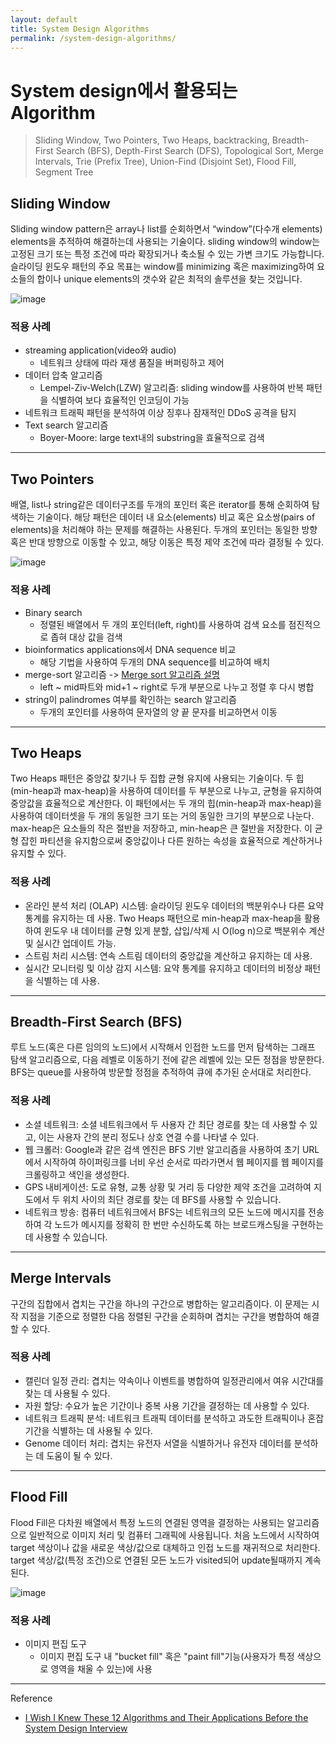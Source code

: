```yaml
---
layout: default
title: System Design Algorithms
permalink: /system-design-algorithms/
---
```


# System design에서 활용되는 Algorithm
> Sliding Window, Two Pointers, Two Heaps, backtracking, Breadth-First Search (BFS), Depth-First Search (DFS), Topological Sort, Merge Intervals, Trie (Prefix Tree), Union-Find (Disjoint Set), Flood Fill, Segment Tree

## Sliding Window

Sliding window pattern은 array나 list를 순회하면서 “window”(다수개 elements) elements을 추적하여 해결하는데 사용되는 기술이다.
sliding window의 window는 고정된 크기 또는 특정 조건에 따라 확장되거나 축소될 수 있는 가변 크기도 가능합니다. 슬라이딩 윈도우 패턴의 주요 목표는 window를 minimizing 혹은 maximizing하여 요소들의 합이나 unique elements의 갯수와 같은 최적의 솔루션을 찾는 것입니다.

![image](https://github.com/low-hill/Knowledge/assets/6086626/df3603c9-840e-44b1-abf9-dd8ab3486430)

### 적용 사례
* streaming application(video와 audio)
  * 네트워크 상태에 따라 재생 품질을 버퍼링하고 제어
* 데이터 압축 알고리즘
  * Lempel-Ziv-Welch(LZW) 알고리즘: sliding window를 사용하여 반복 패턴을 식별하여 보다 효율적인 인코딩이 가능
* 네트워크 트래픽 패턴을 분석하여 이상 징후나 잠재적인 DDoS 공격을 탐지
* Text search 알고리즘
  * Boyer-Moore: large text내의 substring을 효율적으로 검색


***

## Two Pointers
배열, list나 string같은 데이터구조를 두개의 포인터 혹은 iterator를 통해 순회하여 탐색하는 기술이다. 해당 패턴은 데이터 내 요소(elements) 비교 혹은 요소쌍(pairs of elements)을 처리해야 하는 문제를 해결하는 사용된다. 두개의 포인터는 동일한 방향 혹은 반대 방향으로 이동할 수 있고, 해당 이동은 특정 제약 조건에 따라 결정될 수 있다.

![image](https://github.com/low-hill/Knowledge/assets/6086626/680607ea-0353-4be7-a800-af832a2e67f1)

### 적용 사례
* Binary search
  * 정렬된 배열에서 두 개의 포인터(left, right)를 사용하여 검색 요소를 점진적으로 좁혀 대상 값을 검색
* bioinformatics applications에서 DNA sequence 비교
  * 해당 기법을 사용하여 두개의 DNA sequence를 비교하여 배치
* merge-sort 알고리즘 -> [Merge sort 알고리즘 설명](https://www.enjoyalgorithms.com/blog/merge-sort-algorithm)
  * left ~ mid파트와 mid+1 ~ right로 두개 부분으로 나누고 정렬 후 다시 병합
* string이 palindromes 여부를 확인하는 search 알고리즘
  * 두개의 포인터를 사용하여 문자열의 양 끝 문자를 비교하면서 이동

***

## Two Heaps

Two Heaps 패턴은 중앙값 찾기나 두 집합 균형 유지에 사용되는 기술이다. 두 힙 (min-heap과 max-heap)을 사용하여 데이터를 두 부분으로 나누고, 균형을 유지하여 중앙값을 효율적으로 계산한다. 이 패턴에서는 두 개의 힙(min-heap과 max-heap)을 사용하여 데이터셋을 두 개의 동일한 크기 또는 거의 동일한 크기의 부분으로 나눈다. max-heap은 요소들의 작은 절반을 저장하고, min-heap은 큰 절반을 저장한다. 이 균형 잡힌 파티션을 유지함으로써 중앙값이나 다른 원하는 속성을 효율적으로 계산하거나 유지할 수 있다.

### 적용 사례
* 온라인 분석 처리 (OLAP) 시스템: 슬라이딩 윈도우 데이터의 백분위수나 다른 요약 통계를 유지하는 데 사용. Two Heaps 패턴으로 min-heap과 max-heap을 활용하여 윈도우 내 데이터를 균형 있게 분할, 삽입/삭제 시 O(log n)으로 백분위수 계산 및 실시간 업데이트 가능.
* 스트림 처리 시스템: 연속 스트림 데이터의 중앙값을 계산하고 유지하는 데 사용.
* 실시간 모니터링 및 이상 감지 시스템: 요약 통계를 유지하고 데이터의 비정상 패턴을 식별하는 데 사용.

***

## Breadth-First Search (BFS)

루트 노드(혹은 다른 임의의 노드)에서 시작해서 인접한 노드를 먼저 탐색하는 그래프 탐색 알고리즘으로, 다음 레벨로 이동하기 전에 같은 레벨에 있는 모든 정점을 방문한다. BFS는 queue를 사용하여 방문할 정점을 추적하여 큐에 추가된 순서대로 처리한다.

### 적용 사례

* 소셜 네트워크: 소셜 네트워크에서 두 사용자 간 최단 경로를 찾는 데 사용할 수 있고, 이는 사용자 간의 분리 정도나 상호 연결 수를 나타낼 수 있다.
* 웹 크롤러: Google과 같은 검색 엔진은 BFS 기반 알고리즘을 사용하여 초기 URL에서 시작하여 하이퍼링크를 너비 우선 순서로 따라가면서 웹 페이지를 웹 페이지를 크롤링하고 색인을 생성한다.
* GPS 내비게이션: 도로 유형, 교통 상황 및 거리 등 다양한 제약 조건을 고려하여 지도에서 두 위치 사이의 최단 경로를 찾는 데 BFS를 사용할 수 있습니다.
* 네트워크 방송: 컴퓨터 네트워크에서 BFS는 네트워크의 모든 노드에 메시지를 전송하여 각 노드가 메시지를 정확히 한 번만 수신하도록 하는 브로드캐스팅을 구현하는 데 사용할 수 있습니다.

***

## Merge Intervals

구간의 집합에서 겹치는 구간을 하나의 구간으로 병합하는 알고리즘이다. 이 문제는 시작 지점을 기준으로 정렬한 다음 정렬된 구간을 순회하며 겹치는 구간을 병합하여 해결할 수 있다.

### 적용 사례
* 캘린더 일정 관리: 겹치는 약속이나 이벤트를 병합하여 일정관리에서 여유 시간대를 찾는 데 사용될 수 있다.
* 자원 할당: 수요가 높은 기간이나 중복 사용 기간을 결정하는 데 사용할 수 있다.
* 네트워크 트래픽 분석: 네트워크 트래픽 데이터를 분석하고 과도한 트래픽이나 혼잡 기간을 식별하는 데 사용될 수 있다.
* Genome 데이터 처리: 겹치는 유전자 서열을 식별하거나 유전자 데이터를 분석하는 데 도움이 될 수 있다.

***

## Flood Fill
Flood Fill은 다차원 배열에서 특정 노드의 연결된 영역을 결정하는 사용되는 알고리즘으로 일반적으로 이미지 처리 및 컴퓨터 그래픽에 사용됩니다. 처음 노드에서 시작하여 target 색상이나 값을 새로운 색상/값으로 대체하고 인접 노드를 재귀적으로 처리한다. target 색상/값(특정 조건)으로 연결된 모든 노드가 visited되어 update될때까지 계속된다.

![image](https://github.com/low-hill/Knowledge/assets/6086626/48bbb472-b4ec-4b09-a7c8-ced6c6c9f3fe)

### 적용 사례
* 이미지 편집 도구
  * 이미지 편집 도구 내 "bucket fill" 혹은 "paint fill"기능(사용자가 특정 색상으로 영역을 채울 수 있는)에 사용


***

Reference

* [I Wish I Knew These 12 Algorithms and Their Applications Before the System Design Interview](https://levelup.gitconnected.com/i-wish-i-knew-these-12-algorithms-and-their-applications-before-the-system-design-interview-5fb7fa8b1177)
